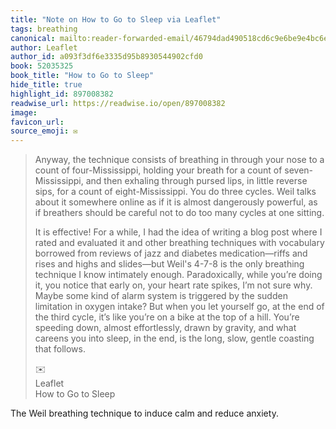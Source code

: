 ```yaml
---
title: "Note on How to Go to Sleep via Leaflet"
tags: breathing
canonical: mailto:reader-forwarded-email/46794dad490518cd6c9e6be9e4bc6e4d
author: Leaflet
author_id: a093f3df6e3335d95b8930544902cfd0
book: 52035325
book_title: "How to Go to Sleep"
hide_title: true
highlight_id: 897008382
readwise_url: https://readwise.io/open/897008382
image: 
favicon_url: 
source_emoji: ✉️
---
```


> Anyway, the technique consists of breathing in through your nose to a count of four-Mississippi, holding your breath for a count of seven-Mississippi, and then exhaling through pursed lips, in little reverse sips, for a count of eight-Mississippi. You do three cycles. Weil talks about it somewhere online as if it is almost dangerously powerful, as if breathers should be careful not to do too many cycles at one sitting.
> 
> It is effective! For a while, I had the idea of writing a blog post where I rated and evaluated it and other breathing techniques with vocabulary borrowed from reviews of jazz and diabetes medication—riffs and rises and highs and slides—but Weil's 4-7-8 is the only breathing technique I know intimately enough. Paradoxically, while you’re doing it, you notice that early on, your heart rate spikes, I’m not sure why. Maybe some kind of alarm system is triggered by the sudden limitation in oxygen intake? But when you let yourself go, at the end of the third cycle, it’s like you’re on a bike at the top of a hill. You’re speeding down, almost effortlessly, drawn by gravity, and what careens you into sleep, in the end, is the long, slow, gentle coasting that follows.
> <div class="quoteback-footer"><div class="quoteback-avatar"><span class="mini-emoji"> ✉️</span></div><div class="quoteback-metadata"><div class="metadata-inner"><span style="display:none">FROM:</span><div aria-label="Leaflet" class="quoteback-author"> Leaflet</div><div aria-label="How to Go to Sleep" class="quoteback-title"> How to Go to Sleep</div></div></div></div>

The Weil breathing technique to induce calm and reduce anxiety.